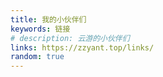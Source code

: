 ```yaml
---
title: 我的小伙伴们
keywords: 链接
# description: 云游的小伙伴们
links: https://zzyant.top/links/
random: true
---
```


<!-- <YunLinks :links="frontmatter.links" :random="frontmatter.random" /> -->
<FriendLink/>



